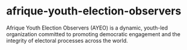 # afrique-youth-election-observers
 Afrique Youth Election Observers (AYEO)  is a dynamic, youth-led organization committed to promoting democratic engagement and the integrity of electoral processes across the world.
